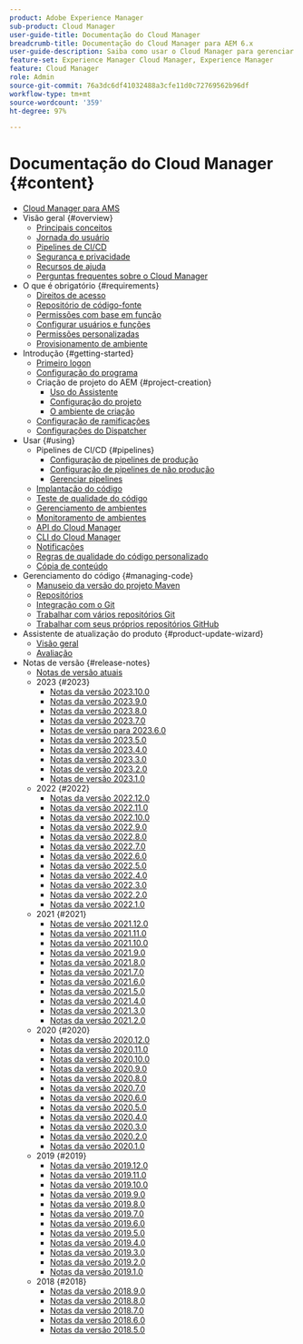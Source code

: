 ```yaml
---
product: Adobe Experience Manager
sub-product: Cloud Manager
user-guide-title: Documentação do Cloud Manager
breadcrumb-title: Documentação do Cloud Manager para AEM 6.x
user-guide-description: Saiba como usar o Cloud Manager para gerenciar manualmente o Adobe Experience Manager para AMS na nuvem.
feature-set: Experience Manager Cloud Manager, Experience Manager
feature: Cloud Manager
role: Admin
source-git-commit: 76a3dc6df41032488a3cfe11d0c72769562b96df
workflow-type: tm+mt
source-wordcount: '359'
ht-degree: 97%

---
```



# Documentação do Cloud Manager {#content}

+ [Cloud Manager para AMS](/help/introduction.md)
+ Visão geral {#overview}
   + [Principais conceitos](/help/overview/key-concepts.md)
   + [Jornada do usuário](/help/overview/user-journey.md)
   + [Pipelines de CI/CD](/help/overview/ci-cd-pipelines.md)
   + [Segurança e privacidade](/help/overview/security-and-privacy.md)
   + [Recursos de ajuda](/help/overview/help-resources.md)
   + [Perguntas frequentes sobre o Cloud Manager](/help/overview/faqs.md)
+ O que é obrigatório {#requirements}
   + [Direitos de acesso](/help/requirements/access-rights.md)
   + [Repositório de código-fonte](/help/requirements/source-code-repository.md)
   + [Permissões com base em função](/help/requirements/role-based-permissions.md)
   + [Configurar usuários e funções](/help/requirements/users-and-roles.md)
   + [Permissões personalizadas](/help/using/custom-permissions.md)
   + [Provisionamento de ambiente](/help/requirements/environment-provisioning.md)
+ Introdução {#getting-started}
   + [Primeiro logon](/help/getting-started/first-time-login.md)
   + [Configuração do programa](/help/getting-started/program-setup.md)
   + Criação de projeto do AEM {#project-creation}
      + [Uso do Assistente](/help/getting-started/using-the-wizard.md)
      + [Configuração do projeto](/help/getting-started/project-setup.md)
      + [O ambiente de criação](/help/getting-started/build-environment.md)
   + [Configuração de ramificações](/help/getting-started/configuring-branches.md)
   + [Configurações do Dispatcher](/help/getting-started/dispatcher-configurations.md)
+ Usar {#using}
   + Pipelines de CI/CD {#pipelines}
      + [Configuração de pipelines de produção](/help/using/production-pipelines.md)
      + [Configuração de pipelines de não produção](/help/using/non-production-pipelines.md)
      + [Gerenciar pipelines](/help/using/managing-pipelines.md)
   + [Implantação do código](/help/using/code-deployment.md)
   + [Teste de qualidade do código](/help/using/code-quality-testing.md)
   + [Gerenciamento de ambientes](/help/using/managing-environments.md)
   + [Monitoramento de ambientes](/help/using/monitoring-environments.md)
   + [API do Cloud Manager](https://developer.adobe.com/experience-cloud/cloud-manager/reference/api/)
   + [CLI do Cloud Manager](https://github.com/adobe/aio-cli-plugin-cloudmanager/blob/main/README.md)
   + [Notificações](/help/using/notifications.md)
   + [Regras de qualidade do código personalizado](/help/using/custom-code-quality-rules.md)
   + [Cópia de conteúdo](/help/using/content-copy.md)
+ Gerenciamento do código {#managing-code}
   + [Manuseio da versão do projeto Maven](/help/managing-code/maven-project-version.md)
   + [Repositórios](/help/managing-code/repositories.md)
   + [Integração com o Git](/help/managing-code/git-integration.md)
   + [Trabalhar com vários repositórios Git](/help/managing-code/multiple-git-repos.md)
   + [Trabalhar com seus próprios repositórios GitHub](/help/managing-code/byo-github.md)
+ Assistente de atualização do produto {#product-update-wizard}
   + [Visão geral](/help/product-update-wizard/overview.md)
   + [Avaliação](/help/product-update-wizard/evaluation.md)
+ Notas de versão {#release-notes}
   + [Notas de versão atuais](/help/release-notes/current.md)
   + 2023 {#2023}
      + [Notas da versão 2023.10.0](/help/release-notes/2023/2023-10-0.md)
      + [Notas da versão 2023.9.0](/help/release-notes/2023/2023-9-0.md)
      + [Notas da versão 2023.8.0](/help/release-notes/2023/2023-8-0.md)
      + [Notas da versão 2023.7.0](/help/release-notes/2023/2023-7-0.md)
      + [Notas de versão para 2023.6.0](/help/release-notes/2023/2023-6-0.md)
      + [Notas da versão 2023.5.0](/help/release-notes/2023/2023-5-0.md)
      + [Notas da versão 2023.4.0](/help/release-notes/2023/2023-4-0.md)
      + [Notas da versão 2023.3.0](/help/release-notes/2023/2023-3-0.md)
      + [Notas de versão 2023.2.0](/help/release-notes/2023/2023-2-0.md)
      + [Notas de versão 2023.1.0](/help/release-notes/2023/2023-1-0.md)
   + 2022 {#2022}
      + [Notas da versão 2022.12.0](/help/release-notes/2022/2022-12-0.md)
      + [Notas da versão 2022.11.0](/help/release-notes/2022/2022-11-0.md)
      + [Notas da versão 2022.10.0](/help/release-notes/2022/2022-10-0.md)
      + [Notas da versão 2022.9.0](/help/release-notes/2022/2022-9-0.md)
      + [Notas da versão 2022.8.0](/help/release-notes/2022/2022-8-0.md)
      + [Notas da versão 2022.7.0](/help/release-notes/2022/2022-7-0.md)
      + [Notas da versão 2022.6.0](/help/release-notes/2022/2022-6-0.md)
      + [Notas da versão 2022.5.0](/help/release-notes/2022/2022-5-0.md)
      + [Notas da versão 2022.4.0](/help/release-notes/2022/2022-4-0.md)
      + [Notas da versão 2022.3.0](/help/release-notes/2022/2022-3-0.md)
      + [Notas da versão 2022.2.0](/help/release-notes/2022/2022-2-0.md)
      + [Notas da versão 2022.1.0](/help/release-notes/2022/2022-1-0.md)
   + 2021 {#2021}
      + [Notas de versão 2021.12.0](/help/release-notes/2021/2021-12-0.md)
      + [Notas da versão 2021.11.0](/help/release-notes/2021/2021-11-0.md)
      + [Notas da versão 2021.10.0](/help/release-notes/2021/2021-10-0.md)
      + [Notas da versão 2021.9.0](/help/release-notes/2021/2021-9-0.md)
      + [Notas da versão 2021.8.0](/help/release-notes/2021/2021-8-0.md)
      + [Notas da versão 2021.7.0](/help/release-notes/2021/2021-7-0.md)
      + [Notas da versão 2021.6.0](/help/release-notes/2021/2021-6-0.md)
      + [Notas da versão 2021.5.0](/help/release-notes/2021/2021-5-0.md)
      + [Notas da versão 2021.4.0](/help/release-notes/2021/2021-4-0.md)
      + [Notas da versão 2021.3.0](/help/release-notes/2021/2021-3-0.md)
      + [Notas da versão 2021.2.0](/help/release-notes/2021/2021-2-0.md)
   + 2020 {#2020}
      + [Notas da versão 2020.12.0](/help/release-notes/2020/2020-12-0.md)
      + [Notas da versão 2020.11.0](/help/release-notes/2020/2020-11-0.md)
      + [Notas da versão 2020.10.0](/help/release-notes/2020/2020-10-0.md)
      + [Notas da versão 2020.9.0](/help/release-notes/2020/2020-9-0.md)
      + [Notas da versão 2020.8.0](/help/release-notes/2020/2020-8-0.md)
      + [Notas da versão 2020.7.0](/help/release-notes/2020/2020-7-0.md)
      + [Notas da versão 2020.6.0](/help/release-notes/2020/2020-6-0.md)
      + [Notas da versão 2020.5.0](/help/release-notes/2020/2020-5-0.md)
      + [Notas da versão 2020.4.0](/help/release-notes/2020/2020-4-0.md)
      + [Notas da versão 2020.3.0](/help/release-notes/2020/2020-3-0.md)
      + [Notas da versão 2020.2.0](/help/release-notes/2020/2020-2-0.md)
      + [Notas da versão 2020.1.0](/help/release-notes/2020/2020-1-0.md)
   + 2019 {#2019}
      + [Notas da versão 2019.12.0](/help/release-notes/2019/2019-12-0.md)
      + [Notas da versão 2019.11.0](/help/release-notes/2019/2019-11-0.md)
      + [Notas da versão 2019.10.0](/help/release-notes/2019/2019-10-0.md)
      + [Notas da versão 2019.9.0](/help/release-notes/2019/2019-9-0.md)
      + [Notas da versão 2019.8.0](/help/release-notes/2019/2019-8-0.md)
      + [Notas da versão 2019.7.0](/help/release-notes/2019/2019-7-0.md)
      + [Notas da versão 2019.6.0](/help/release-notes/2019/2019-6-0.md)
      + [Notas da versão 2019.5.0](/help/release-notes/2019/2019-5-0.md)
      + [Notas da versão 2019.4.0](/help/release-notes/2019/2019-4-0.md)
      + [Notas da versão 2019.3.0](/help/release-notes/2019/2019-3-0.md)
      + [Notas da versão 2019.2.0](/help/release-notes/2019/2019-2-0.md)
      + [Notas da versão 2019.1.0](/help/release-notes/2019/2019-1-0.md)
   + 2018 {#2018}
      + [Notas da versão 2018.9.0](/help/release-notes/2018/2018-9-0.md)
      + [Notas da versão 2018.8.0](/help/release-notes/2018/2018-8-0.md)
      + [Notas da versão 2018.7.0](/help/release-notes/2018/2018-7-0.md)
      + [Notas da versão 2018.6.0](/help/release-notes/2018/2018-6-0.md)
      + [Notas da versão 2018.5.0](/help/release-notes/2018/2018-5-0.md)
